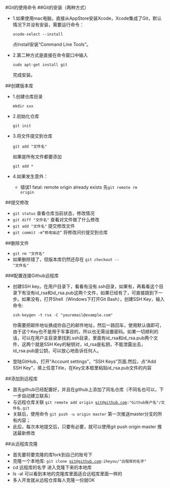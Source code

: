 #Git的使用命令
##Git的安装（两种方式）
* 1.如果使用mac电脑，直接从AppStore安装Xcode，Xcode集成了Git，默认情况下并没有安装，需要运行命令：

	<code>xcode-select --install</code>
	
	点Install安装“Command Line Tools”。

* 2.第二种方式是直接在命令窗口中输入

	<code>sudo apt-get install git</code>
	
	完成安装。
	
##创建版本库
* 1.创建仓库目录
	
	<code>mkdir xxx</code>
* 2.初始化仓库

	<code>git init</code>
* 3.将文件提交到仓库

	<code>git add "文件名"</code>
	
	如果是所有文件都要添加
	
	<code>git add *</code>
* 4.如果发生意外：
	* 错误1 fatal: remote origin already exists
	先<code>git remote rm origin</code>
	

##提交修改
* <code>git status</code> 查看仓库当前状态，修改情况
* <code>git diff "文件名"</code> 查看对文件做了什么修改
* <code>git add "文件名"</code> 提交修改文件
* <code>git commit -m“修改描述”</code> 将修改问价提交到仓库

##删除文件
* <code>git rm "文件名"</code>
* 如果删除错了，但版本库仍然还存在
	<code>git checkout -- "文件名"</code>

###配置连接Github远程库
* <p>创建SSH key。在用户目录下，看看有没有.ssh目录，如果有，再看看这个目录下有没有id_rsa和id_rsa.pub这两个文件，如果已经有了，可直接跳到下一步。如果没有，打开Shell（Windows下打开Git Bash），创建SSH Key，输入命令:</p>
		<code>ssh-keygen -t rsa -C "youremail@example.com"</code>
	<p>你需要把邮件地址换成你自己的邮件地址，然后一路回车，使用默认值即可，由于这个Key也不是用于军事目的，所以也无需设置密码。如果一切顺利的话，可以在用户主目录里找到.ssh目录，里面有id_rsa和id_rsa.pub两个文件，这两个就是SSH Key的秘钥对，id_rsa是私钥，不能泄露出去，id_rsa.pub是公钥，可以放心地告诉任何人。</p>
* <p>登陆GitHub，打开“Account settings”，“SSH Keys”页面.然后，点“Add SSH Key”，填上任意Title，在Key文本框里粘贴id_rsa.pub文件的内容</p>


##添加到远程库
* 首先github已经配置好，并且在github上添加了同名仓库（不同名也可以，下一步自动建立联系）
* 与远程仓库关联
<code>git remote add origin git@github.com:"Github账户名"/文件名.git</code>
* 关联后，使用命令 
<code>git push -u origin master</code>
 第一次推送master分支的所有内容；
* 此后，每次本地提交后，只要有必要，就可以使用git push origin master 推送最新修改

##从远程库克隆
* 首先要将要克隆的库fork到自己的账号下
* 克隆一个本地库:
	<code>git clone git@github.com:iheyou/"远程库的名字"</code>
* cd 远程库的名字  进入克隆下来的本地库
* ls -al 可以看到本地的克隆库里面适合远程库里面一样的
* 多人开发就从远程仓库每人克隆一份就OK


